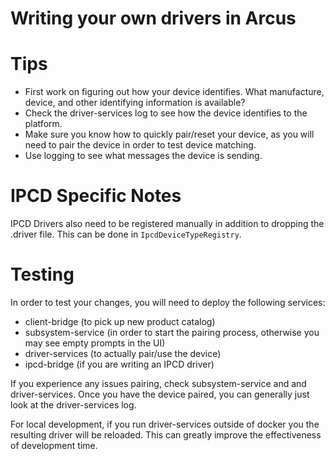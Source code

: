 # Writing your own drivers in Arcus

# Tips

* First work on figuring out how your device identifies. What manufacture, device, and other identifying information is available?
* Check the driver-services log to see how the device identifies to the platform.
* Make sure you know how to quickly pair/reset your device, as you will need to pair the device in order to test device matching.
* Use logging to see what messages the device is sending.

# IPCD Specific Notes

IPCD Drivers also need to be registered manually in addition to dropping the .driver file. This can be done in `IpcdDeviceTypeRegistry`.

# Testing

In order to test your changes, you will need to deploy the following services:

* client-bridge (to pick up new product catalog)
* subsystem-service (in order to start the pairing process, otherwise you may see empty prompts in the UI)
* driver-services (to actually pair/use the device)
* ipcd-bridge (if you are writing an IPCD driver)

If you experience any issues pairing, check subsystem-service and and driver-services. Once you have the device paired, you can generally just look at the driver-services log.

For local development, if you run driver-services outside of docker you the resulting driver will be reloaded. This can greatly improve the effectiveness of development time.